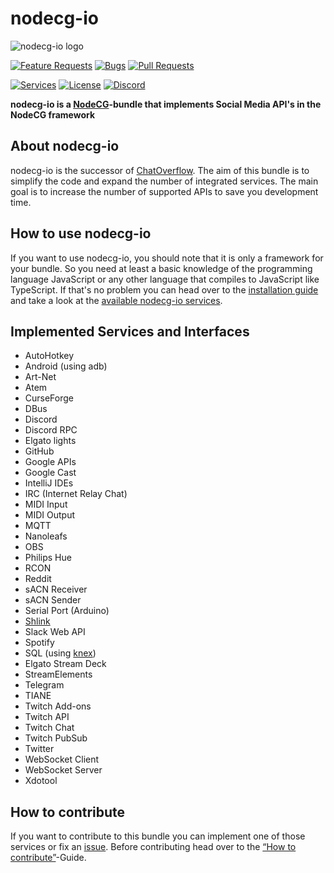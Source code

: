 # nodecg-io

![nodecg-io logo](assets/header_white.png)

[![Feature Requests](https://img.shields.io/github/issues/codeoverflow-org/nodecg-io/enhancement?label=Feature%20Requests&style=flat-square)](https://github.com/codeoverflow-org/nodecg-io/labels/enhancement)
[![Bugs](https://img.shields.io/github/issues/codeoverflow-org/nodecg-io/bug?label=Bugs&style=flat-square)](https://github.com/codeoverflow-org/nodecg-io/labels/bug)
[![Pull Requests](https://img.shields.io/github/issues-pr/codeoverflow-org/nodecg-io?label=Pull%20Requests&style=flat-square)](https://github.com/codeoverflow-org/nodecg-io/pulls)

<!-- Do not set the 'Services implemented' value manually. It's inserted automatically. -->

[![Services](https://img.shields.io/static/v1?label=Services%20implemented&message=42&color=blue&style=flat-square)](services.md)
[![License](https://img.shields.io/github/license/codeoverflow-org/nodecg-io?label=License&style=flat-square)](https://github.com/codeoverflow-org/nodecg-io/blob/main/LICENSE)
[![Discord](https://img.shields.io/badge/discord-join-7289DA.svg?logo=discord&style=flat-square)](https://discord.gg/sX2Gjbs/)

**nodecg-io is a [NodeCG](https://github.com/nodecg/nodecg)-bundle that implements Social Media API's in the NodeCG framework**

## About nodecg-io

nodecg-io is the successor of
[ChatOverflow](https://github.com/codeoverflow-org/chatoverflow). The aim of
this bundle is to simplify the code and expand the number of integrated
services. The main goal is to increase the number of supported APIs to save you
development time.

## How to use nodecg-io

If you want to use nodecg-io, you should note that it is only a framework for
your bundle. So you need at least a basic knowledge of the programming language
JavaScript or any other language that compiles to JavaScript like TypeScript. If
that's no problem you can head over to the
[installation guide](./getting_started/install.md) and take a look at the
[available nodecg-io services](./services.md).

## Implemented Services and Interfaces

-   AutoHotkey
-   Android (using adb)
-   Art-Net
-   Atem
-   CurseForge
-   DBus
-   Discord
-   Discord RPC
-   Elgato lights
-   GitHub
-   Google APIs
-   Google Cast
-   IntelliJ IDEs
-   IRC (Internet Relay Chat)
-   MIDI Input
-   MIDI Output
-   MQTT
-   Nanoleafs
-   OBS
-   Philips Hue
-   RCON
-   Reddit
-   sACN Receiver
-   sACN Sender
-   Serial Port (Arduino)
-   [Shlink](https://shlink.io/)
-   Slack Web API
-   Spotify
-   SQL (using [knex](https://knexjs.org/))
-   Elgato Stream Deck
-   StreamElements
-   Telegram
-   TIANE
-   Twitch Add-ons
-   Twitch API
-   Twitch Chat
-   Twitch PubSub
-   Twitter
-   WebSocket Client
-   WebSocket Server
-   Xdotool

## How to contribute

If you want to contribute to this bundle you can implement one of those services
or fix an [issue](https://github.com/codeoverflow-org/nodecg-io/issues). Before
contributing head over to the
[“How to contribute”](./contribute/contribute.md)-Guide.
